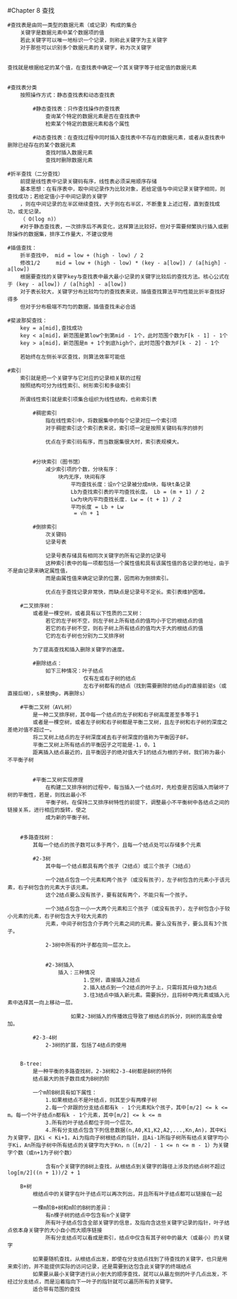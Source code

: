 #Chapter 8  查找

	#查找表是由同一类型的数据元素（或记录）构成的集合
		关键字是数据元素中某个数据项的值
		若此关键字可以唯一地标识一个记录，则称此关键字为主关键字
		对于那些可以识别多个数据元素的关键字，称为次关键字


	查找就是根据给定的某个值，在查找表中确定一个其关键字等于给定值的数据元素


	#查找表分类
		按照操作方式：静态查找表和动态查找表

			#静态查找表：只作查找操作的查找表
				查询某个特定的数据元素是否在查找表中
				检索某个特定的数据元素和各个属性

			#动态查找表：在查找过程中同时插入查找表中不存在的数据元素，或者从查找表中删除已经存在的某个数据元素
				查找时插入数据元素
				查找时删除数据元素

	#折半查找（二分查找）
		前提是线性表中记录关键码有序，线性表必须采用顺序存储
		基本思想：在有序表中，取中间记录作为比较对象，若给定值与中间记录关键字相同，则查找成功；若给定值小于中间记录的关键字
		，则在中间记录的左半区继续查找，大于则在右半区，不断重复上述过程，直到查找成功，或无记录。
		（ O(log n)）
		#对于静态查找表，一次排序后不再变化，这样算法比较好。但对于需要频繁执行插入或删除操作的数据集，排序工作量大，不建议使用

	#插值查找：
		折半查找中， mid = low + (high - low) / 2
		修改1/2     mid = low + (high - low) * (key - a[low]) / (a[high] - a[low])
		根据要查找的关键字key与查找表中最大最小记录的关键字比较后的查找方法。核心公式在于 (key - a[low]) / (a[high] - a[low])
		对于表长较大，关键字分布比较均匀的查找表来说，插值查找算法平均性能比折半查找好得多
		但对于分布极端不均匀的数据，插值查找未必合适

	#斐波那契查找：
		key = a[mid],查找成功
		key < a[mid]，新范围是第low个到第mid - 1个，此时范围个数为F[k - 1] - 1个
		key > a[mid]，新范围是m + 1个到底high个，此时范围个数为F[k - 2] - 1个

		若始终在左侧长半区查找，则算法效率可能低

	#索引
		索引就是把一个关键字与它对应的记录相关联的过程
		按照结构可分为线性索引、树形索引和多级索引

		所谓线性索引就是索引项集合组织为线性结构，也称索引表

			#稠密索引
				指在线性索引中，将数据集中的每个记录对应一个索引项
				对于稠密索引这个索引表来说，索引项一定是按照关键码有序的排列

				优点在于索引码有序，而当数据集很大时，索引表规模大。


			#分块索引（图书馆）
				减少索引项的个数，分块有序：
					块内无序，块间有序
						平均查找长度：设n个记录被分成m块，每块t条记录
						Lb为查找索引表的平均查找长度。 Lb = (m + 1) / 2
						Lw为块内平均查找长度. Lw = (t + 1) / 2
						平均长度 = Lb + Lw
						 = √n + 1

			#倒排索引
				次关键码
				记录号表

				记录号表存储具有相同次关键字的所有记录的记录号
				这种索引表中的每一项都包括一个属性值和具有该属性值的各记录的地址，由于不是由记录来确定属性值，
				而是由属性值来确定记录的位置，因而称为倒排索引。

				优点在于查找记录非常快，而缺点是记录号不定长。索引表维护困难。

		#二叉排序树：
			或者是一棵空树，或者具有以下性质的二叉树：
				若它的左子树不空，则左子树上所有结点的值均小于它的根结点的值
				若它的右子树不空，则右子树上所有结点的值均大于大的根结点的值
				它的左右子树也分别为二叉排序树

			为了提高查找和插入删除关键字的速度。

			#删除结点：
				如下三种情况：叶子结点
							仅有左或右子树的结点
							左右子树都有的结点（找到需要删除的结点p的直接前驱s（或直接后继），s来替换p，再删除s）

		#平衡二叉树（AVL树）
			是一种二叉排序树，其中每一个结点的左子树和右子树高度差至多等于1
			或者是一棵空树，或者左子树和右子树都是平衡二叉树，且左子树和右子树的深度之差绝对值不超过一。
			将二叉树上结点的左子树深度减去右子树深度的值称为平衡因子BF。
			平衡二叉树上所有结点的平衡因子之可能是-1，0，1
			距离插入结点最近的，且平衡因子的绝对值大于1的结点为根的子树，我们称为最小不平衡子树


			#平衡二叉树实现原理
				在构建二叉排序树的过程中，每当插入一个结点时，先检查是否因插入而破坏了树的平衡性，若是，则找出最小不
				平衡子树。在保持二叉排序树特性的前提下，调整最小不平衡树中各结点之间的链接关系，进行相应的旋转，使之
				成为新的平衡子树。


		#多路查找树：
			其每一个结点的孩子数可以多于两个，且每一个结点处可以存储多个元素

			#2-3树
				其中每一个结点都具有两个孩子（2结点）或三个孩子（3结点）

				一个2结点包含一个元素和两个孩子（或没有孩子），左子树包含的元素小于该元素，右子树包含的元素大于该元素。
				这个2结点要么没有孩子，要有就有两个，不能只有一个孩子。
				
				一个3结点包含一小一大两个元素和三个孩子（或没有孩子），左子树包含小于较小元素的元素，右子树包含大于较大元素的
				元素，中间子树包含介于两个元素之间的元素。要么没有孩子，要么具有3个孩子。

				2-3树中所有的叶子都在同一层次上。


				#2-3树插入
					插入：三种情况
							1.空树，直接插入2结点
							2.插入结点到一个2结点的叶子上，只需将其升级为3结点
							3.往3结点中插入新元素。需要拆分，且将树中两元素或插入元素中选择其一向上移动一层。

						如果2-3树插入的传播效应导致了根结点的拆分，则树的高度会增加。

			#2-3-4树
				2-3树的扩展，包括了4结点的使用


		B-tree:
			是一种平衡的多路查找树，2-3树和2-3-4树都是B树的特例
			结点最大的孩子数目成为B树的阶

			一个m阶B树具有如下属性：
				1.如果根结点不是叶结点，则其至少有两棵子树
				2.每一个非跟的分支结点都有k - 1个元素和k个孩子，其中[m/2] <= k <= m。每一个叶子结点n都有k - 1个元素，其中[m/2] <= k <= m
				3.所有的叶子结点都位于同一个层次。
				4.所有分支结点包含下列信息数据(n,A0,K1,K2,A2,...,Kn,An)，其中Ki为关键字，且Ki < Ki+1，Ai为指向子树根结点的指针，且Ai-1所指子树所有结点关键字均小于Ki，An所指子树中所有结点的关键字均大于Kn，n（[m/2] - 1 <= n <= m - 1）为关键字个数（或n+1为子树个数）

				含有n个关键字的B树上查找，从根结点到关键字的路径上涉及的结点树不超过log[m/2]((n + 1))/2 + 1

		B+树
			根结点中的关键字在叶子结点可以再次列出，并且所有叶子结点都可以链接在一起

			一棵m阶B+树和m阶的B树的差异：
				有n棵子树的结点中包含有n个关键字
				所有叶子结点包含全部关键字的信息，及指向含这些关键字记录的指针，叶子结点依本身关键字的大小自小而大顺序链接
				所有分支结点可以看成是索引，结点中仅含有其子树中的最大（或最小）的关键字

			如果要随机查找，从根结点出发，即使在分支结点找到了待查找的关键字，也只是用来索引的，并不能提供实际的访问记录，还是需要到达包含此关键字的终端结点
			如果要从最小关键字进行从小到大的顺序查找，就可以从最左侧的叶子几点出发，不经过分支结点，而是沿着指向下一叶子的指针就可以遍历所有的关键字。
			适合带有范围的查找
